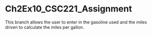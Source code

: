 # Ch2Ex10_CSC221_Assignment
This branch allows the user to enter in the gasoline used and the miles driven to calculate the miles per gallon.